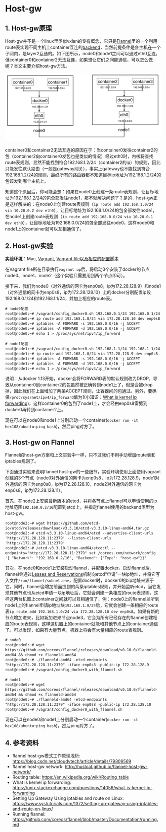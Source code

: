 # Host-gw

## 1. Host-gw原理

Host-gw并不是一个linux里类似vxlan的专有概念，它只是[Flannel](https://github.com/coreos/flannel)里的一个利用route表实现不同主机上container互连的[backend](https://github.com/coreos/flannel/blob/master/Documentation/backends.md)，当然前提条件是各主机在一个子网内，是layer2互通的。如下图所示，node0和node1之间可以通过eth0互连，但container0和container2无法互连，如果想让它们之间能通信，可以怎么做呢？本文主要介绍host-gw方法。

![host-gw](./host-gw.png)

container0和container2无法互连的原因在于：当container0发往container2的包（container2向container0发包也是类似的情况）经过eth0时，内核将查找route表规则，显然不能找到符合192.168.1.2/24（container2的ip）的规则，因此只能发往默认路由（一般是gateway网关），事实上gateway也不能找到符合192.168.1.2/24的规则，最终所有的路由器都不知道目标ip地址为192.168.1.2/24的包该发到哪个主机上。

知道这个原因后，你可能会想：如果在node0上创建一条route表规则，让目标地址为192.168.1.2/24的包全部发往node1，那不就解决问题了？是的，host-gw正是这样解决的：在node0上创建route表规则（`ip route add 192.168.1.0/24 via 10.20.0.2 dev eth0`），让目标地址为192.168.1.0/24的包全部发往node1，在node1上创建route表规则（`ip route add 192.168.0.0/24 via 10.20.0.1 dev eth0`），让目标地址为192.168.0.0/24的包全部发往node0，这样node0和node1上的container就可以互相通信了。

## 2. Host-gw实验

**实验环境**：Mac, [Vagrant](https://www.vagrantup.com/intro/index.html), [Vagrant file以及相应的配置脚本](../../vagrants/host-gw-vagrant)

在Vagrant file所在目录执行`vagrant up`后，将启动3个安装了docker的节点node0、node1、node2（这个实验只需要用到两个节点即可）。

接下来，我们为node0（对外通信的网卡为enp0s8，ip为172.28.128.9）和node1（对外通信的网卡为enp0s8，ip为172.28.128.10）上的docker分别配置ip段192.168.0.1/24和192.168.1.1/24，并加上相应的route表。

```
# node0配置
root@node0:~# /vagrant/config_docker0.sh 192.168.0.1/24 192.168.0.1/24
root@node0:~# ip route add 192.168.1.0/24 via 172.28.128.10 dev enp0s8 
root@node0:~# iptables -A FORWARD -s 192.168.0.0/16 -j ACCEPT
root@node0:~# iptables -A FORWARD -d 192.168.0.0/16 -j ACCEPT
root@node0:~# echo 1 > /proc/sys/net/ipv4/ip_forward

# node1配置
root@node1:~# /vagrant/config_docker0.sh 192.168.1.1/24 192.168.1.1/24
root@node1:~# ip route add 192.168.1.0/24 via 172.28.128.9 dev enp0s8 
root@node1:~# iptables -A FORWARD -s 192.168.0.0/16 -j ACCEPT
root@node1:~# iptables -A FORWARD -d 192.168.0.0/16 -j ACCEPT
root@node1:~# echo 1 > /proc/sys/net/ipv4/ip_forward
```

说明：从docker 1.13开始，docker会将FORWARD表的默认规则改为DROP，导致从container0到container2的包虽然被正确转到node1上了，但是会被drop掉，因此我们在上面增加了两条ACCEPT规则，让容器间的包通过。另外，要确保`/proc/sys/net/ipv4/ip_forward`值为1(小知识：[What is kernel ip forwarding](https://unix.stackexchange.com/questions/14056/what-is-kernel-ip-forwarding))，这样container0的包到了node1上，才会经由enp0s8雷劈到docker0再转到container2上。

现在可以在node0和node1上分别启动一个container(`docker run -it hex108/ubuntu:ping bash`)，然后ping对方了。

## 3. Host-gw on Flannel

Flannel的host-gw方案和上文实验中一样，只不过我们不用手动增加route表和iptables规则了。

下面通过实验来说明flannel host-gw的一些细节，实验环境使用上面使用vagrant创建的3个节点（node0对外通信的网卡为enp0s8，ip为172.28.128.9，node1对外通信的网卡为enp0s8，ip为172.28.128.10，node2对外通信的网卡为enp0s8，ip为172.28.128.11）。

首先，在node2上安装最新版本的etcd，并将各节点上flannel可以申请使用的ip地址范围`192.168.0.2/16`配置到etcd上，并指定flannel使用的backend类型为host-gw。

```
root@node2:~# wget https://github.com/etcd-io/etcd/releases/download/v3.3.10/etcd-v3.3.10-linux-amd64.tar.gz
root@node2:~# etcd-v3.3.10-linux-amd64/etcd --advertise-client-urls 'http://172.28.128.11:2379' --listen-client-urls 'http://172.28.128.11:2379'
root@node2:~# /etcd-v3.3.10-linux-amd64/etcdctl --endpoints="http://172.28.128.11:2379" set /coreos.com/network/config '{ "Network": "192.168.0.2/16", "Backend": {"Type": "host-gw"}}'
```

其次，在node0和node1上安装启动flannel，并配置docker。启动flannel后，flannel会通过[Leases and Reservations](https://github.com/coreos/flannel/blob/master/Documentation/reservations.md)机制向etcd“申请”一块ip地址，并将它写入文件`/run/flannel/subnet.env`，配置docker时，docker0的bip地址来源于它。同时，flannel会增加前面提到的两条iptables规则，并开始监听etcd，当它发现其他节点也从etcd申请一块ip地址后，它就会创建一条相应的route表规则，这样这两台机器上container之间就可以互相通信了，例：node0上的flannel监听到node1上的flannel申请ip地址块`192.168.1.0/24`后，它就会创建一条相应的route表`ip route add 192.168.1.0/24 via 172.28.128.10 dev enp0s8`。如果有新的节点增加进来，比如新加进来节点node3，它会为所有已经存在的flannel创建相应的route表规则，这样这机器上的container就能和其他节点上的container通信了。可以发现，如果有大量节点，机器上将会有大量相应的route表规则。

```
# node0
root@node0:~# wget https://github.com/coreos/flannel/releases/download/v0.10.0/flanneld-amd64 && chmod +x flanneld-amd64
root@node0:~# ./flanneld-amd64 -etcd-endpoints "http://172.28.128.11:2379" -iface enp0s8 -public-ip 172.28.128.9
root@node0:~# /vagrant/config_docker0_with_flannel.sh

# node1
root@node0:~# wget https://github.com/coreos/flannel/releases/download/v0.10.0/flanneld-amd64 && chmod +x flanneld-amd64
root@node0:~# ./flanneld-amd64 -etcd-endpoints "http://172.28.128.11:2379" -iface enp0s8 -public-ip 172.28.128.10
root@node0:~# /vagrant/config_docker0_with_flannel.sh
```

现在可以在node0和node1上分别启动一个container(`docker run -it hex108/ubuntu:ping bash`)，然后ping对方了。

## 4. 参考资料

* flannel host-gw模式工作原理浅析: https://blog.csdn.net/cloudvtech/article/details/79809569
* flannel host-gw network: http://hustcat.github.io/flannel-host-gw-network/
* Routing table: https://en.wikipedia.org/wiki/Routing_table
* What is kernel ip forwarding: https://unix.stackexchange.com/questions/14056/what-is-kernel-ip-forwarding
* Setting Up Gateway Using iptables and route on Linux: https://www.systutorials.com/1372/setting-up-gateway-using-iptables-and-route-on-linux/
* Running flannel: https://github.com/coreos/flannel/blob/master/Documentation/running.md